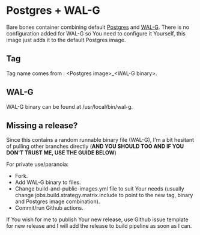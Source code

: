 # Postgres + WAL-G

Bare bones container combining default [Postgres](https://www.postgresql.org/) and [WAL-G](https://wal-g.readthedocs.io/). There is no configuration added for WAL-G so You need to configure it Yourself, this image just adds it to the default Postgres image.

## Tag

Tag name comes from : \<Postgres image\>_\<WAL-G binary\>.

## WAL-G

WAL-G binary can be found at /usr/local/bin/wal-g.

## Missing a release?

Since this contains a random runnable binary file (WAL-G), I'm a bit hesitant of pulling other branches directly (**AND YOU SHOULD TOO AND IF YOU DON'T TRUST ME, USE THE GUIDE BELOW**)

For private use/paranoia: 
- Fork.
- Add WAL-G binary to files.
- Change build-and-public-images.yml file to suit Your needs (usually change jobs.build.strategy.matrix.include to point to the new tag, binary and Postgres image combination).
- Commit/run Github actions.

If You wish for me to publish Your new release, use Github issue template for new release and I will add the release to build pipeline as soon as I can.
